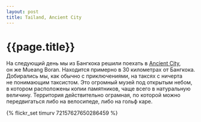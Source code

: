 ```yaml
---
layout: post
title: Tailand, Ancient City
---
```


# {{page.title}}

На следующий день мы из Бангкока решили поехать в [Ancient City](http://en.wikipedia.org/wiki/Ancient_Siam), он же Mueang Boran.
Находится примерно в 30 километрах от Бангкока. Добирались мы, как обычно с приключениями, на таксях с ничерта не понимающим таксистом.
Это огромный музей под открытым небом, в котором расположены копии памятников, чаще всего в натуральную величину.
Территория действительно ограмная, по которой можно передвигаться либо на велосипеде, либо на гольф каре.

{% flickr_set timurv 72157627650286459 %}
